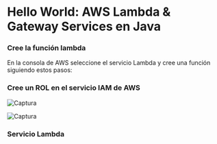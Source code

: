 # Hello World: AWS Lambda & Gateway Services en Java



### Cree la función lambda

En la consola de AWS seleccione el servicio Lambda y cree una función siguiendo estos pasos:

### Cree un ROL en el servicio IAM de AWS


![Captura](https://user-images.githubusercontent.com/48265107/78063029-2a75d080-7355-11ea-8765-800582ecd843.JPG)

![Captura](https://user-images.githubusercontent.com/48265107/78063173-6872f480-7355-11ea-8394-1e4003fec9e2.JPG)

### Servicio Lambda

